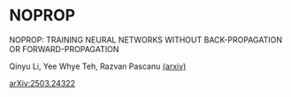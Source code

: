 # NOPROP
NOPROP: TRAINING NEURAL NETWORKS WITHOUT BACK-PROPAGATION OR FORWARD-PROPAGATION

Qinyu Li, Yee Whye Teh, Razvan Pascanu [(arxiv)](https://arxiv.org/pdf/2503.24322)

<a href="https://arxiv.org/pdf/2503.24322" target="_blank" rel="noopener noreferrer">arXiv:2503.24322</a>
